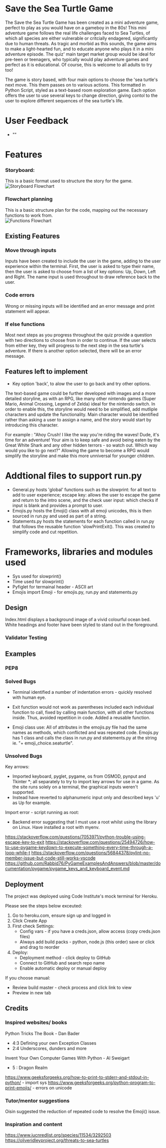 # Save the Sea Turtle Game

The Save the Sea Turtle Game has been created as a mini adventure game, perfect to play as you would have on a gameboy in the 80s! This mini adventure game follows the real life challenges faced to Sea Turtles, of which all species are either vulnerable or critcially endagered, significantly due to human threats. 
As tragic and morbid as this sounds, the game aims to make a light-hearted fun, and to educate anyone who plays it in a mini adventure episode. 
The quiz' main target market group would be ideal for pre-teen or teenagers, who typically would play adventure games and perfect as it is educational. Of course, this is welcome to all adults to try too!

The game is story based, with four main options to choose the 'sea turtle's next move. This them passes on to various actions. 
This formatted in Python Script, styled as a text-based room exploration game. Each option offers the user to use several keys to change direction, giving contol to the user to explore different sequences of the sea turtle's life.

# User Feedback

- ""

# Features

### Storyboard:

This is a basic format used to structure the story for the game.  
![Storyboard Flowchart](assets/images/planning_storyboard.png)

### Flowchart planning 
This is a basic structure plan for the code, mapping out the necessary functions to work from.  
![Functions Flowchart](assets/images/planning_functions.png) 

## Existing Features

### Move through inputs 
Inputs have been created to include the user in the game, adding to the user experience within the terminal. First, the user is asked to type their name, then the user is asked to choose from a list of key options: Up, Down, Left and Right. 
The name input is used throughout to draw reference back to the user.

### Code errors 
Wrong or missing inputs will be identified and an error message and print statement will appear. 

### If else functions
Most next steps as you progress throughout the quiz provide a question with two directions to choose from in order to continue. If the user selects from either key, they will progress to the next step in the sea turtle's adventure. If there is another option selected, there will be an error message. 

## Features left to implement

- Key option 'back', to alow the user to go back and try other options. 

The text-based game could be further developed with images and a more detailed storyline, as with an RPG, like many other nintendo games (Super Mario, Animal Crossing, Legend of Zelda) ideal for the nintendo switch. 
In order to enable this, the storyline would need to be simplified, add mutliple characters and update the functionality. Main character would be identified rather than asking a user to assign a name, and the story would start by introducing this character.

For example : 
"Ahoy Crush! I like the way you're riding the waves! Dude, it's time for an adventure! Your aim is to keep safe and avoid being eaten by the Great White Shark and any other hidden terrors - so watch out.
Which way would you like to go next?" 
Allowing the game to become a RPG would simplify the storyline and make this more unniversal for younger children. 

# Addtional files to support run.py
- General.py hosts 'global' functions such as the slowprint: for all text to add to user experience; escape key:  allows the user to escape the game and return to the intro scene, and the check user input: which checks if input is blank and provides a prompt to user. 
- Emojis.py hosts the Emoji() class with all emoji unicodes, this is then sourced in run.py and used as part of a string. 
- Statements.py hosts the statements for each function called in run.py that follows the reusable function 'slowPrintExit(). This was created to simplify code and cut repetition. 

# Frameworks, libraries and modules used 
- Sys used for slowprint() 
- Time used for slowprint() 
- Pyfiglet for termainal header - ASCII art 
- Emojis import Emoji - for emojis.py, run.py and statements.py

## Design

Index.html displays a background image of a vivid colourful ocean bed. White headings and footer have been styled to stand out in the foreground. 

### Validator Testing

## Examples

### PEP8

### Solved Bugs

- Terminal identified a number of indentation errors - quickly resolved with human eye. 

- Exit function would not work as parentheses included each individual function to call, fixed by calling main function, with all other functions inside. Thus, avoided repetition in code. Added a reusable function.

- Emoji class use: All of attributes in the emojis.py file had the same names as methods, which conflicted and was 
repeated code. Emojis.py has 1 class and calls the class in run.py and statements.py at the string ie. "+ emoji_choice.seaturtle".

### Unsolved Bugs

Key arrows:

- Imported keyboard, pyglet, pygame, os from OSMOD, pynput and Tkinter *; all separately to try to import key arrows for use in a game. As the site runs solely on a terminal, the graphical inputs weren't supported. 
- Instead have reverted to alphanumeric input only and described keys 'u' as Up for example. 

Import error - script running as root:
- Backend error suggesting that I must use a root whilst using the library on Linux. Have installed a root with myenv.

https://stackoverflow.com/questions/7053971/python-trouble-using-escape-key-to-exit
https://stackoverflow.com/questions/25494726/how-to-use-pygame-keydown-to-execute-something-every-time-through-a-loop-while-t
https://stackoverflow.com/questions/56844378/pylint-no-member-issue-but-code-still-works-vscode
https://github.com/Rabbid76/PyGameExamplesAndAnswers/blob/master/documentation/pygame/pygame_keys_and_keyboard_event.md


## Deployment

The project was deployed using Code Institute's mock terminal for Heroku.

Please see the steps below exceuted:
1. Go to heroku.com, ensure sign up and logged in 
2. Click Create App
3. First check Settings: 
    - Config vars - if you have a creds.json, allow access (copy creds.json files)
    - Always add build packs - python, node.js (this order) save or click and drag to reorder
4. 	Deploy: 
	- Deployment method - click deploy to GitHub
	- Connect to GitHub and search repo name
	- Enable automatic deploy or manual deploy

If you choose manual:
- Review build master - check process and click link to view 
- Preview in new tab 

## Credits

### Inspired websites/ books
Python Tricks The Book - Dan Bader 
- 4:3 Defining your own Exception Classes
- 2:4 Underscores, dunders and more  

Invent Your Own Computer Games With Python - Al Sweigart 
- 5 : Dragon Realm 

https://www.geeksforgeeks.org/how-to-print-to-stderr-and-stdout-in-python/ - import sys 
https://www.geeksforgeeks.org/python-program-to-print-emojis/ - errors on unicode 

### Tutor/mentor suggestions
Oisin suggested the reduction of repeated code to resolve the Emoji() issue. 

### Inspiration and content 
https://www.iucnredlist.org/species/11534/3292503
https://oliveridleyproject.org/threats-to-sea-turtles

